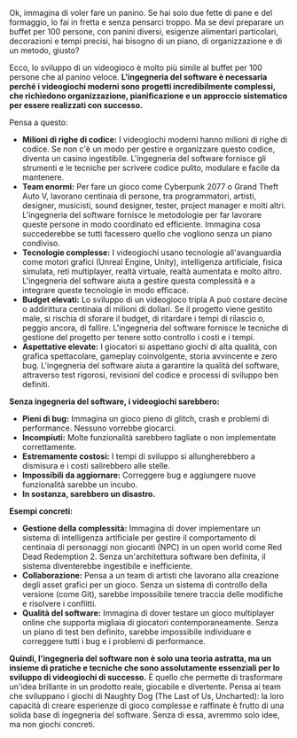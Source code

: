 Ok, immagina di voler fare un panino. Se hai solo due fette di pane e del formaggio, lo fai in fretta e senza pensarci troppo. Ma se devi preparare un buffet per 100 persone, con panini diversi, esigenze alimentari particolari, decorazioni e tempi precisi, hai bisogno di un piano, di organizzazione e di un metodo, giusto?

Ecco, lo sviluppo di un videogioco è molto più simile al buffet per 100 persone che al panino veloce. **L'ingegneria del software è necessaria perché i videogiochi moderni sono progetti incredibilmente complessi, che richiedono organizzazione, pianificazione e un approccio sistematico per essere realizzati con successo.**

Pensa a questo:

*   **Milioni di righe di codice:** I videogiochi moderni hanno milioni di righe di codice. Se non c'è un modo per gestire e organizzare questo codice, diventa un casino ingestibile. L'ingegneria del software fornisce gli strumenti e le tecniche per scrivere codice pulito, modulare e facile da mantenere.
*   **Team enormi:** Per fare un gioco come Cyberpunk 2077 o Grand Theft Auto V, lavorano centinaia di persone, tra programmatori, artisti, designer, musicisti, sound designer, tester, project manager e molti altri. L'ingegneria del software fornisce le metodologie per far lavorare queste persone in modo coordinato ed efficiente. Immagina cosa succederebbe se tutti facessero quello che vogliono senza un piano condiviso.
*   **Tecnologie complesse:** I videogiochi usano tecnologie all'avanguardia come motori grafici (Unreal Engine, Unity), intelligenza artificiale, fisica simulata, reti multiplayer, realtà virtuale, realtà aumentata e molto altro. L'ingegneria del software aiuta a gestire questa complessità e a integrare queste tecnologie in modo efficace.
*   **Budget elevati:** Lo sviluppo di un videogioco tripla A può costare decine o addirittura centinaia di milioni di dollari. Se il progetto viene gestito male, si rischia di sforare il budget, di ritardare i tempi di rilascio o, peggio ancora, di fallire. L'ingegneria del software fornisce le tecniche di gestione del progetto per tenere sotto controllo i costi e i tempi.
*   **Aspettative elevate:** I giocatori si aspettano giochi di alta qualità, con grafica spettacolare, gameplay coinvolgente, storia avvincente e zero bug. L'ingegneria del software aiuta a garantire la qualità del software, attraverso test rigorosi, revisioni del codice e processi di sviluppo ben definiti.

**Senza ingegneria del software, i videogiochi sarebbero:**

*   **Pieni di bug:** Immagina un gioco pieno di glitch, crash e problemi di performance. Nessuno vorrebbe giocarci.
*   **Incompiuti:** Molte funzionalità sarebbero tagliate o non implementate correttamente.
*   **Estremamente costosi:** I tempi di sviluppo si allungherebbero a dismisura e i costi salirebbero alle stelle.
*   **Impossibili da aggiornare:** Correggere bug e aggiungere nuove funzionalità sarebbe un incubo.
*   **In sostanza, sarebbero un disastro.**

**Esempi concreti:**

*   **Gestione della complessità:** Immagina di dover implementare un sistema di intelligenza artificiale per gestire il comportamento di centinaia di personaggi non giocanti (NPC) in un open world come Red Dead Redemption 2. Senza un'architettura software ben definita, il sistema diventerebbe ingestibile e inefficiente.
*   **Collaborazione:** Pensa a un team di artisti che lavorano alla creazione degli asset grafici per un gioco. Senza un sistema di controllo della versione (come Git), sarebbe impossibile tenere traccia delle modifiche e risolvere i conflitti.
*   **Qualità del software:** Immagina di dover testare un gioco multiplayer online che supporta migliaia di giocatori contemporaneamente. Senza un piano di test ben definito, sarebbe impossibile individuare e correggere tutti i bug e i problemi di performance.

**Quindi, l'ingegneria del software non è solo una teoria astratta, ma un insieme di pratiche e tecniche che sono assolutamente essenziali per lo sviluppo di videogiochi di successo.** È quello che permette di trasformare un'idea brillante in un prodotto reale, giocabile e divertente. Pensa ai team che sviluppano i giochi di Naughty Dog (The Last of Us, Uncharted): la loro capacità di creare esperienze di gioco complesse e raffinate è frutto di una solida base di ingegneria del software. Senza di essa, avremmo solo idee, ma non giochi concreti.

